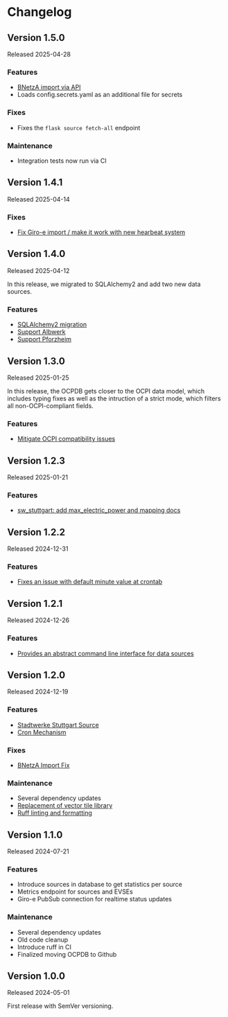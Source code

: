# Changelog

## Version 1.5.0

Released 2025-04-28

### Features

* [BNetzA import via API](https://github.com/binary-butterfly/ocpdb/pull/101)
* Loads config.secrets.yaml as an additional file for secrets

### Fixes

* Fixes the `flask source fetch-all` endpoint


### Maintenance

* Integration tests now run via CI


## Version 1.4.1

Released 2025-04-14

### Fixes

* [Fix Giro-e import / make it work with new hearbeat system](https://github.com/binary-butterfly/ocpdb/pull/98)


## Version 1.4.0

Released 2025-04-12

In this release, we migrated to SQLAlchemy2 and add two new data sources.

### Features

* [SQLAlchemy2 migration](https://github.com/binary-butterfly/ocpdb/pull/95)
* [Support Albwerk](https://github.com/binary-butterfly/ocpdb/pull/94)
* [Support Pforzheim](https://github.com/binary-butterfly/ocpdb/pull/96)


## Version 1.3.0

Released 2025-01-25

In this release, the OCPDB gets closer to the OCPI data model, which includes typing fixes as well as
the intruction of a strict mode, which filters all non-OCPI-compliant fields.

### Features

* [Mitigate OCPI compatibility issues](https://github.com/binary-butterfly/ocpdb/pull/82)


## Version 1.2.3

Released 2025-01-21

### Features

* [sw_stuttgart: add max_electric_power and mapping docs](https://github.com/binary-butterfly/ocpdb/pull/80)


## Version 1.2.2

Released 2024-12-31

### Features

* [Fixes an issue with default minute value at crontab](https://github.com/binary-butterfly/ocpdb/pull/76)


## Version 1.2.1

Released 2024-12-26

### Features

* [Provides an abstract command line interface for data sources](https://github.com/binary-butterfly/ocpdb/pull/75)


## Version 1.2.0

Released 2024-12-19

### Features

* [Stadtwerke Stuttgart Source](https://github.com/binary-butterfly/ocpdb/pull/69)
* [Cron Mechanism](https://github.com/binary-butterfly/ocpdb/pull/73)

### Fixes

* [BNetzA Import Fix](https://github.com/binary-butterfly/ocpdb/pull/71)


### Maintenance

* Several dependency updates
* [Replacement of vector tile library](https://github.com/binary-butterfly/ocpdb/pull/67)
* [Ruff linting and formatting](https://github.com/binary-butterfly/ocpdb/pull/72)


## Version 1.1.0

Released 2024-07-21

### Features

* Introduce sources in database to get statistics per source
* Metrics endpoint for sources and EVSEs
* Giro-e PubSub connection for realtime status updates

### Maintenance

* Several dependency updates
* Old code cleanup
* Introduce ruff in CI
* Finalized moving OCPDB to Github


## Version 1.0.0

Released 2024-05-01

First release with SemVer versioning.
